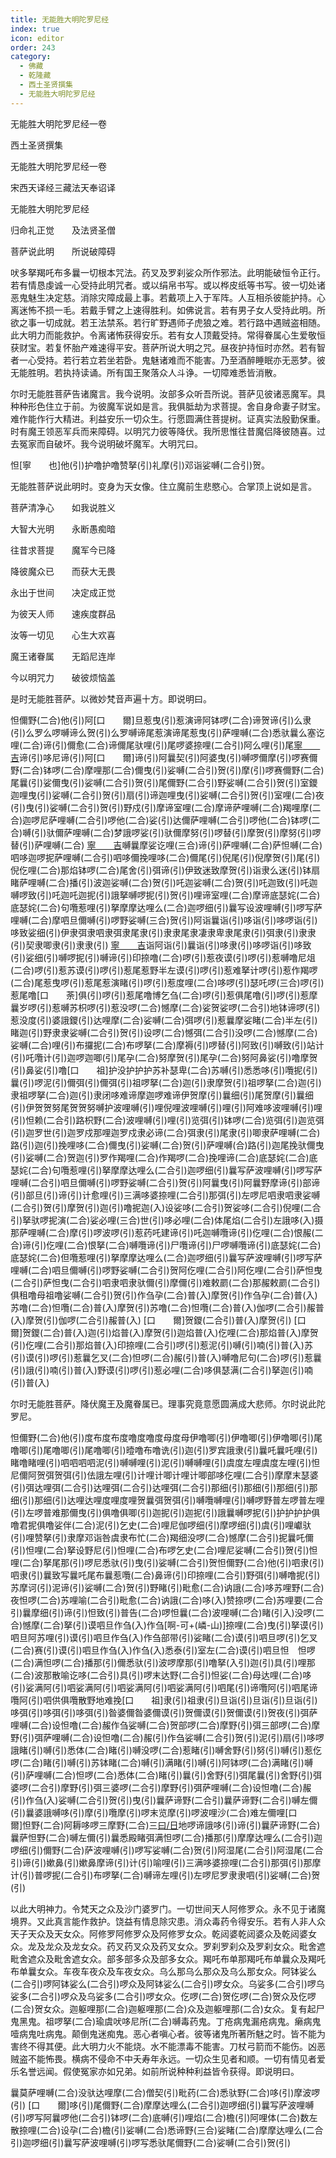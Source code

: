 ```yaml
---
title: 无能胜大明陀罗尼经
index: true
icon: editor
order: 243
category:
  - 佛藏
  - 乾隆藏
  - 西土圣贤撰集
  - 无能胜大明陀罗尼经
---
```


无能胜大明陀罗尼经一卷  

西土圣贤撰集  

无能胜大明陀罗尼经一卷  

宋西天译经三藏法天奉诏译  

无能胜大明陀罗尼经  

归命礼正觉　　及法贤圣僧  

菩萨说此明　　所说破障碍  

吠多拏羯吒布多曩一切根本咒法。药叉及罗刹娑众所作邪法。此明能破恒令正行。若有情恳虔诚一心受持此明咒者。或以绢帛书写。或以桦皮纸等书写。彼一切处诸恶鬼魅生决定慈。消除灾障成最上事。若戴项上入于军阵。人互相杀彼能护持。心离迷怖不损一毛。若戴手臂之上速得胜利。如佛说言。若有男子女人受持此明。所欲之事一切成就。若王法禁系。若行旷野遇师子虎狼之难。若行路中遇贼盗相随。此大明力而能救护。令离诸怖获得安乐。若有女人顶戴受持。常得眷属心生爱敬恒获财宝。若复怀胎产难速得平安。菩萨所说大明之咒。昼夜护持恒时亦然。若有智者一心受持。若行若立若坐若卧。鬼魅诸难而不能害。乃至酒醉睡眠亦无恶梦。彼无能胜明。若执持读诵。所有国王聚落众人斗诤。一切障难悉皆消散。  

尔时无能胜菩萨告诸魔言。我今说明。汝部多众听吾所说。菩萨见彼诸恶魔军。具种种形色住立于前。为彼魔军说如是言。我俱胝劫为求菩提。舍自身命妻子财宝。难作能作行大精进。利益安乐一切众生。行愿圆满住菩提树。证真实法殷勤保重。时有魔王领恶军兵而来障碍。以明咒力彼等降伏。我所思惟往昔魔侣降彼随喜。过去冤家而自破坏。我今说明破坏魔军。大明咒曰。  

怛[寧　　也]他(引)护噜护噜赞拏(引)礼摩(引)邓诣娑嚩(二合引)贺。  

无能胜菩萨说此明时。变身为天女像。住立魔前生悲愍心。合掌顶上说如是言。  

菩萨清净心　　如我说胜义  

大智大光明　　永断愚痴暗  

往昔求菩提　　魔军今已降  

降彼魔众已　　而获大无畏  

永出于世间　　决定成正觉  

为彼天人师　　速疾度群品  

汝等一切见　　心生大欢喜  

魔王诸眷属　　无蹈尼连岸  

今以明咒力　　破彼烦恼盖  

是时无能胜菩萨。以微妙梵音声遍十方。即说明曰。  

怛儞野(二合)他(引)阿[口　　爾]旦惹曳(引)惹演谛阿钵啰(二合)谛贺谛(引)么隶(引)么罗么啰嚩谛么贺(引)么罗嚩谛尾惹演谛尾惹曳(引)萨哩嚩(二合)悉驮曩么塞讫哩(二合)谛(引)儞愈(二合)谛儞尾驮哩(引)尾啰婆捺哩(二合引)阿么哩(引)尾[寧　　吉](切身)谛(引)哆尼谛(引)阿[口　　爾]谛(引)阿曩契(引)阿婆曳(引)嚩啰儞摩(引)啰赛儞野(二合)钵啰(二合)摩哩那(二合)儞曳(引)娑嚩(二合引)贺(引)摩(引)啰赛儞野(二合)尾曩(引)娑儞曳(引)娑嚩(二合引)贺(引)尾儞野(二合引)野娑嚩(二合引)贺(引)室鑁迦哩曳(引)娑嚩(二合引)贺(引)扇(引)谛迦哩曳(引)娑嚩(二合引)贺(引)室哩(二合)夜(引)曳(引)娑嚩(二合引)贺(引)野戍(引)摩谛室哩(二合)摩谛萨哩嚩(二合)羯哩摩(二合)迦啰尼萨哩嚩(二合引)啰他(二合)娑(引)达儞萨哩嚩(二合引)啰他(二合)钵啰(二合)嚩(引)驮儞萨哩嚩(二合)梦誐啰娑(引)驮儞摩努(引)啰替(引)摩贺(引)摩努(引)啰替(引)萨哩嚩(二合) [寧　　吉](切)嚩曩摩娑讫哩(三合)谛(引)萨哩嚩(二合)萨怛嚩(二合)呬哆迦啰抳萨哩嚩(二合引)呬哆儞挽哩哆(二合)儞尾(引)倪尾(引)倪摩贺(引)尾(引)倪仡哩(二合)那焰钵啰(二合)尾舍(引)弭谛(引)伊致迷致摩贺(引)诣隶么迷(引)钵扇睹萨哩嚩(二合)播(引)波迦娑嚩(二合)贺(引)吒迦娑嚩(二合)贺(引)吒迦致(引)吒迦嚩啰致(引)吒迦吒迦抳(引)誐拏嚩啰抳(引)贺(引)哩谛室哩(二合)摩谛底瑟姹(二合)底瑟姹(二合)句囕惹哩(引)拏摩摩达哩么(二合)迦啰细(引)曩写设波哩嚩(引)啰写萨哩嚩(二合)摩呬旦儞嚩(引)啰野娑嚩(三合)贺(引)阿诣曩诣(引)哆诣(引)哆啰诣(引)哆致娑细(引)伊隶弭隶呬隶弭隶尾隶(引)隶隶尾隶凄隶卑隶尾隶(引)弭隶(引)隶隶(引)契隶唧隶(引)隶隶(引) [寧　　吉](切身)诣阿诣(引)曩诣(引)哆隶(引)哆啰诣(引)哆致(引)娑细(引)嚩啰抳(引)嚩谛(引)印捺噜(二合)啰(引)惹夜谟(引)啰(引)惹嚩噜尼俎(二合)啰(引)惹苏谟(引)啰(引)惹尾惹野半左谟(引)啰(引)惹难拏计啰(引)惹作羯啰(二合)尾惹曳啰(引)惹尾惹演睹(引)啰(引)惹度哩(二合)哆啰(引)瑟吒啰(三合)啰(引)惹尾噜[口　　荼]俱(引)啰(引)惹尾噜博乞刍(二合)啰(引)惹俱尾噜(引)啰(引)惹摩曩岁啰(引)惹嚩苏枳啰(引)惹没啰(二合)憾摩(二合)娑贺娑啰(二合引)地钵谛啰(引)惹没度(引)婆誐鑁(引)达哩摩(二合)娑嚩(二合)弭啰(引)惹曩摩娑睹(二合)半左(引)睹迦(引)野隶隶娑嚩(二合引)贺(引)设啰(二合)憾弭(二合引)没啰(二合)憾摩(二合)娑嚩(二合)哩(引)布攞抳(二合)布啰拏(二合)摩褥(引)啰替(引)阿致(引)嚩致(引)站计(引)吒囕计(引)迦啰迦唧(引)尾孕(二合)努摩贺(引)尾孕(二合)努阿鼻娑(引)噜摩贺(引)鼻娑(引)噜[口　　祖]护没护护护苏补瑟卑(二合)苏嚩(引)悉悉哆(引)囕抳(引)曩(引)啰泥(引)儞弭(引)儞弭(引)祖啰拏(二合)迦(引)隶摩贺(引)祖啰拏(二合)迦(引)隶祖啰拏(二合)迦(引)隶闭哆难谛摩迦啰难谛伊贺摩(引)曩细(引)尾贺摩(引)曩细(引)伊贺贺努尾贺贺努嚩护波哩嚩(引)哩倪哩波哩嚩(引)哩(引)阿难哆波哩嚩(引)哩(引)怛赖(二合引)路枳野(二合)波哩嚩(引)哩(引)览弭(引)钵啰(二合)览弭(引)迦览弭(引)迦罗世(引)迦罗戍那哩迦罗戍隶必谛(二合)弭隶(引)尾隶(引)唧隶萨哩嚩(二合)路(引)迦(引)挽哩哆(二合)儞曳(引)娑嚩(二合)贺(引)萨哩嚩(合)路(引)迦尾挽驮儞曳(引)娑嚩(二合)贺迦(引)罗作羯哩(二合)作羯啰(二合)挽哩谛(二合)底瑟姹(二合)底瑟姹(二合)句囕惹哩(引)拏摩摩达哩么(二合引)迦啰细(引)曩写萨波哩嚩(引)啰写萨哩嚩(二合引)呬旦儞嚩(引)啰野娑嚩(二合引)贺(引)阿曩曳(引)阿曩野摩谛(引)部谛(引)部旦(引)谛(引)计愈哩(引)三满哆婆捺哩(二合引)那弭(引)左啰尼呬隶呬隶娑嚩(二合引)贺(引)摩贺(引)迦(引)噜抳迦(入)设娑哆(二合引)贺娑哆(二合引)倪哩(二合引)拏驮啰抳演(二合)娑必哩(三合)世(引)哆必哩(二合)体尾焰(二合引)左誐哆(入)摄那萨哩嚩(二合)摩(引)啰波啰(引)惹药吒建谛(引)吒迦嚩囕谛(引)仡哩(二合)恨赧(二合)谛(引)仡哩(二合)恨拏(二合)嚩囕谛(引)尸囕谛(引)尸啰嚩囕谛(引)底瑟姹(二合)底瑟姹(二合)但囕惹哩(引)拏摩摩达哩么(二合)迦啰细(引)曩写萨波哩嚩(引)啰写萨哩嚩(二合)呬旦儞嚩(引)啰野娑嚩(二合引)贺阿仡哩(二合引)阿仡哩(二合引)萨怛曳(二合引)萨怛曳(二合引)呬隶呬隶驮儞(引)摩儞(引)难敕罽(二合)那赧敕罽(二合引)俱租噜母祖噜娑嚩(二合引)贺(引)作刍孕(二合)普(入)摩贺(引)作刍孕(二合)普(入)苏噜(二合)怛囕(二合)普(入)摩贺(引)苏噜(二合)怛囕(二合)普(入)伽啰(二合引)赧普(入)摩贺(引)伽啰(二合引)赧普(入) [口　　爾]贺鑁(二合引)普(入)摩贺(引) [口　　爾]贺鑁(二合)普(入)迦(引)焰普(入)摩贺(引)迦焰普(入)仡哩(二合)那焰普(入)摩贺(引)仡哩(二合引)那焰普(入)印捺哩(二合引)啰(引)惹泥(引)嚩(引)喃(引)普(入)苏(引)谟(引)啰(引)惹曩乞叉(二合)怛啰(二合)赧(引)普(入)嚩噜尼句(二合)啰(引)惹曩(引)誐(引)喃(引)普(入)野谟(引)啰(引)惹必哩(二合)哆俱瑟满(二合引)拏迦(引)喃(引)普(入)  

尔时无能胜菩萨。降伏魔王及魔眷属已。理事究竟意愿圆满成大悲师。尔时说此陀罗尼。  

怛儞野(二合)他(引)度布度布度噜度噜度母度母伊噜唧(引)伊噜唧(引)伊噜唧(引)尾噜唧(引)尾噜唧(引)尾噜唧(引)曀噜布噜诜(引)迦(引)罗宾誐隶(引)曩吒曩吒哩(引)睹噜睹哩(引)呬呬呬呬泥(引)嚩嚩哩(引)泥(引)嚩嚩哩(引)虞度左哩虞度左哩(引)怛尼儞阿贺弭贺弭(引)佉誐左哩(引)计哩计唧计哩计唧部哆仡哩(二合引)摩摩末瑟婆(引)弭达哩弭(二合引)达哩弭(二合引)达哩弭(二合引)那细(引)那细(引)那细(引)那细(引)那细(引)达哩达哩度哩度哩贺曩弭贺弭(引)嚩囕嚩哩(引)嚩啰野普左啰普左哩(引)左啰普难那儞曳(引)俱噜俱唧(引)迦抳(引)迦抳(引)誐曩嚩啰抳(引)护护护护俱噜君抳俱噜娑伴(二合)泥(引)乞史(二合)哩尼伽啰细(引)摩啰细(引)虞(引)哩巘驮(引)哩赞拏(引)隶摩邓诣咎虞隶布忙(二合)羯细没啰(二合)憾摩(二合引)抳曩吒儞(引)怛哩(二合)拏设野尼(引)怛哩(二合)布啰乞史(二合)哩尼娑嚩(二合引)贺(引)怛哩(二合)拏尾那(引)啰尼悉驮(引)曳(引)娑嚩(二合引)贺怛儞野(二合)他(引)呬隶(引)呬隶(引)曩致写曩吒尾布曩惹囕(二合)鼻谛(引)印捺哩(二合引)野弭(引)嚩噜抳(引)苏摩诃(引)泥谛(引)娑嚩(二合)贺(引)野睹(引)毗愈(二合)讷誐(二合)哆苏哩野(二合)夜怛啰(二合)苏哩喻(二合引)毗愈(二合)讷誐(二合)哆(入)赞捺啰(二合)苏哩要(二合引)曩摩细(引)谛(引)怛致(引)普告(二合)啰怛曩(二合)波哩嚩(二合)睹(引入)没啰(二合)憾摩(二合)拏(引)谟呬旦作刍(入)作刍[啊-可+(嶙-山)]捺哩(二合)曳(引)拏谟(引)呬旦阿苏哩(引)谟(引)呬旦作刍(入)作刍部带(引)娑睹(二合)谟(引)呬旦啰(引)乞叉(二合)赛(引)谟(引)呬旦作刍(入)作刍(入)悉泰(引)室左(二合)谟(引)呬旦怛　怛啰(二合)满怛啰(二合)播那(引)儞悉驮(引)波啰摩那(引)噜拏(入引)迦(引)具(引)哩那(二合)波那散喻讫哆(二合引)具(引)啰末达野(二合引)怛娑(二合)母达哩(二合)哆(引)娑满阿(引)呬娑满阿(引)呬娑满阿(引)呬娑满阿(引)呬尾(引)谛囕阿(引)呬尾谛囕阿(引)呬供俱囕散野地难挽[口　　祖]隶(引)祖隶(引)旦诣(引)旦诣(引)旦诣(引)哆弭(引)哆弭(引)哆弭(引)昝婆儞昝婆儞谟(引)贺儞谟(引)贺儞谟(引)贺夜(引)弭萨哩嚩(二合)设怛噜(二合)赧作刍娑嚩(二合)贺部啰(二合)摩野(引)弭三部啰(二合)摩野(引)弭萨哩嚩(二合)设怛噜(二合)赧(引)作刍娑嚩(二合引)贺(引)泥(引)扇(引)哆啰誐睹(引)嚩(引)悉体(二合)睹(引)嚩没啰(二合)惹睹(引)嚩舍野(引)努(引)嚩(引)惹仡啰(二合)睹(引)嚩(引)苏钵睹(二合)嚩(引)满睹(引)嚩(引)阿钵啰(二合)满睹(引)嚩(引)萨哩嚩(二合)怛啰(二合)悉体(二合)睹(引)曩(引)舍野(引)弭尾曩(引)舍野(引)弭婆啰(二合引)摩野(引)弭三婆啰(二合引)摩野(引)弭萨哩嚩(二合)设怛噜(二合)赧(引)作刍(入)娑嚩(二合引)贺(引)曳(引)曩萨谛野(二合引)曩萨谛野(二合引)嚩左儞(引)曩婆誐嚩哆(引)摩(引)囕摩(引)啰末览摩(引)啰波哩沙(二合)难左儞哩[口　　爾]怛野(二合)阿耨哆啰三摩野(二合)三[曰/日](引)地啰谛誐哆(引)谛(引)曩萨谛野(二合)曩萨怛野(二合)嚩左儞(引)曩悉殿睹弭满怛啰(二合)播那(引)摩摩达哩么(二合引)迦啰细(引)儞野(二合)萨波哩嚩(引)啰写娑嚩(二合)贺(引)阿湿尾(二合引)阿湿尾(二合引)谛(引)嫰鼻(引)嫰鼻摩谛(引)计(引)喻哩(引)三满哆婆捺哩(二合引)那弭(引)那摩计(引)普啰抳(二合引)布啰拏(二合)嚩谛左哩(引)左啰尼罗隶隶呬(引)娑嚩(二合)贺(引)  

以此大明神力。令梵天之众及沙门婆罗门。一切世间天人阿修罗众。永不见于诸魔境界。又此真言能作救护。饶益有情息除灾患。消众毒药令得安乐。若有人非人众天子天众及天女众。阿修罗阿修罗众及阿修罗女众。乾闼婆乾闼婆众及乾闼婆女众。龙及龙众及龙女众。药叉药叉众及药叉女众。罗刹罗刹众及罗刹女众。毗舍遮毗舍遮众及毗舍遮女众。部多部多众及部多女众。羯吒布单那羯吒布单曩众及羯吒布单曩女众。车夜车夜众及车夜女众。乌么那乌么那众及乌么那女众。阿钵娑么(二合引)啰阿钵娑么(二合引)啰众及阿钵娑么(二合引)啰女众。乌娑多(二合引)啰乌娑多(二合引)啰众及乌娑多(二合引)啰女众。仡啰(二合)贺仡啰(二合)贺众及仡啰(二合)贺女众。迦躯哩那(二合)迦躯哩那(二合)众及迦躯哩那(二合)女众。复有起尸鬼黑鬼。祖啰拏(二合)瑜虞吠哆尼所(二合)嚩毒药鬼。丁疮病鬼漏疮病鬼。癞病鬼噎病鬼吐病鬼。颠倒鬼迷痴鬼。恶心者嗔心者。彼等诸鬼所著所魅之时。皆不能为害终不得其便。此大明力火不能烧。水不能漂毒不能害。刀杖弓箭而不能伤。凶恶贼盗不能怖畏。横病不侵命不中夭寿年永远。一切众生见者和顺。一切有情见者爱乐名誉远闻。假使冤家亦如兄弟。如前所说种种利益皆令获得。即说明曰。  

曩莫萨哩嚩(二合)没驮达哩摩(二合)僧契(引)毗药(二合)悉驮野(二合)哆(引)摩波啰(引) [口　　爾]哆(引)尾儞野(二合)摩摩达哩么(二合引)迦啰细(引)曩写萨波哩嚩(引)啰写阿曩啰他(二合引)钵啰(二合)底嚩(引)哩焰(二合)檐(引)阿哩体(二合)数左散捺哩(二合)设孕(二合)檐(引)娑嚩(二合)悉谛野(三合)娑睹(二合)摩摩达哩么(二合引)迦啰细(引)曩写萨波哩嚩(引)啰写悉驮尾儞野(二合)娑嚩(二合引)贺(引)  
